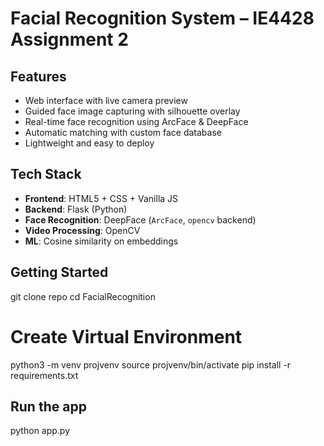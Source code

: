 # Facial Recognition System – IE4428 Assignment 2

## Features
- Web interface with live camera preview  
- Guided face image capturing with silhouette overlay  
- Real-time face recognition using ArcFace & DeepFace  
- Automatic matching with custom face database  
- Lightweight and easy to deploy

## Tech Stack

- **Frontend**: HTML5 + CSS + Vanilla JS  
- **Backend**: Flask (Python)  
- **Face Recognition**: DeepFace (`ArcFace`, `opencv` backend)  
- **Video Processing**: OpenCV  
- **ML**: Cosine similarity on embeddings

## Getting Started
git clone repo
cd FacialRecognition

# Create Virtual Environment
python3 -m venv projvenv
source projvenv/bin/activate
pip install -r requirements.txt

## Run the app
python app.py

